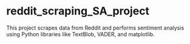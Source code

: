 # reddit_scraping_SA_project
This project scrapes data from Reddit and performs sentiment analysis using Python libraries like TextBlob, VADER, and matplotlib.
